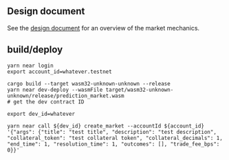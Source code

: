 ## Design document
See the [design document](https://currence-team.gitbook.io/currence/technical-overview/contract/methods) for an overview of the market mechanics.

## build/deploy
```
yarn near login
export account_id=whatever.testnet
```

```
cargo build --target wasm32-unknown-unknown --release
yarn near dev-deploy --wasmFile target/wasm32-unknown-unknown/release/prediction_market.wasm
# get the dev contract ID

export dev_id=whatever

yarn near call ${dev_id} create_market --accountId ${account_id} '{"args": {"title": "test title", "description": "test description", "collateral_token": "test collateral token", "collateral_decimals": 1, "end_time": 1, "resolution_time": 1, "outcomes": [], "trade_fee_bps": 0}}'
```
